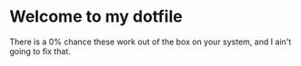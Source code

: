 # Welcome to my dotfile
There is a 0% chance these work out of the box on your system, and I ain't going to fix that.
